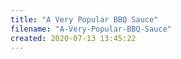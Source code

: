 ```yaml
---
title: "A Very Popular BBQ Sauce"
filename: "A-Very-Popular-BBQ-Sauce"
created: 2020-07-13 13:45:22
---
```

